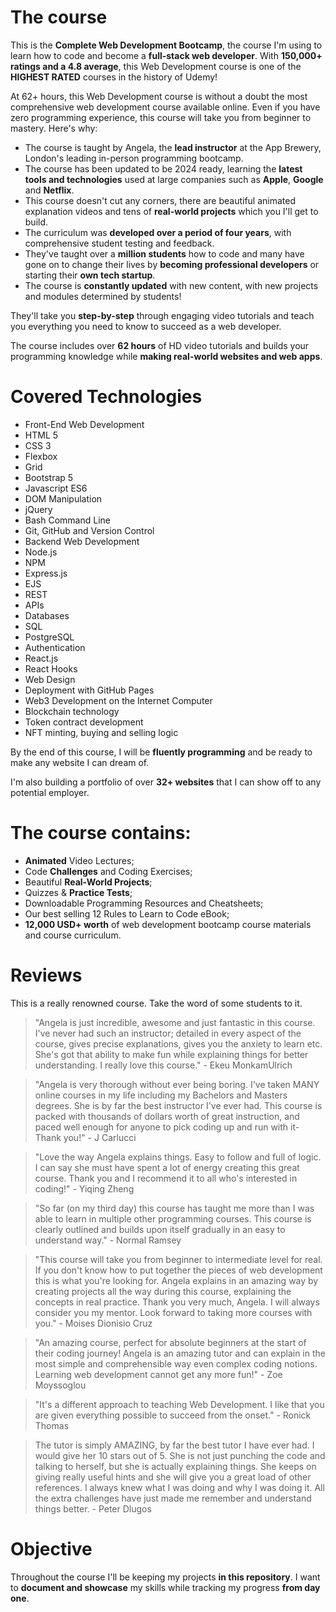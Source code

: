 # The course

This is the **Complete Web Development Bootcamp**, the course I'm using to learn how to code and become a **full-stack web developer**. With **150,000+ ratings and a 4.8 average**, this Web Development course is one of the **HIGHEST RATED** courses in the history of Udemy!

At 62+ hours, this Web Development course is without a doubt the most comprehensive web development course available online. Even if you have zero programming experience, this course will take you from beginner to mastery. Here's why:

- The course is taught by Angela, the **lead instructor** at the App Brewery, London's leading in-person programming bootcamp.
- The course has been updated to be 2024 ready, learning the **latest tools and technologies** used at large companies such as **Apple**, **Google** and **Netflix**.
- This course doesn't cut any corners, there are beautiful animated explanation videos and tens of **real-world projects** which you I'll get to build.
- The curriculum was **developed over a period of four years**, with comprehensive student testing and feedback.
- They've taught over a **million students** how to code and many have gone on to change their lives by **becoming professional developers** or starting their **own tech startup**.
- The course is **constantly updated** with new content, with new projects and modules determined by students!

They'll take you **step-by-step** through engaging video tutorials and teach you everything you need to know to succeed as a web developer.

The course includes over **62 hours** of HD video tutorials and builds your programming knowledge while **making real-world websites and web apps**.

# Covered Technologies
- Front-End Web Development
- HTML 5
- CSS 3
- Flexbox
- Grid
- Bootstrap 5
- Javascript ES6
- DOM Manipulation
- jQuery
- Bash Command Line
- Git, GitHub and Version Control
- Backend Web Development
- Node.js
- NPM
- Express.js
- EJS
- REST
- APIs
- Databases
- SQL
- PostgreSQL
- Authentication
- React.js
- React Hooks
- Web Design
- Deployment with GitHub Pages
- Web3 Development on the Internet Computer
- Blockchain technology
- Token contract development
- NFT minting, buying and selling logic

By the end of this course, I will be **fluently programming** and be ready to make any website I can dream of.

I'm also building a portfolio of over **32+ websites** that I can show off to any potential employer.

# The course contains:

- **Animated** Video Lectures;
- Code **Challenges** and Coding Exercises;
- Beautiful **Real-World Projects**;
- Quizzes & **Practice Tests**;
- Downloadable Programming Resources and Cheatsheets;
- Our best selling 12 Rules to Learn to Code eBook;
- **12,000 USD+ worth** of web development bootcamp course materials and course curriculum.


# Reviews

This is a really renowned course. Take the word of some students to it.

> "Angela is just incredible, awesome and just fantastic in this course. I've never had such an instructor; detailed in every aspect of the course, gives precise explanations, gives you the anxiety to learn etc. She's got that ability to make fun while explaining things for better understanding. I really love this course." - Ekeu MonkamUlrich

> "Angela is very thorough without ever being boring. I've taken MANY online courses in my life including my Bachelors and Masters degrees. She is by far the best instructor I've ever had. This course is packed with thousands of dollars worth of great instruction, and paced well enough for anyone to pick coding up and run with it- Thank you!" - J Carlucci

> "Love the way Angela explains things. Easy to follow and full of logic. I can say she must have spent a lot of energy creating this great course. Thank you and I recommend it to all who's interested in coding!" - Yiqing Zheng

> "So far (on my third day) this course has taught me more than I was able to learn in multiple other programming courses. This course is clearly outlined and builds upon itself gradually in an easy to understand way." - Normal Ramsey

> "This course will take you from beginner to intermediate level for real. If you don't know how to put together the pieces of web development this is what you're looking for. Angela explains in an amazing way by creating projects all the way during this course, explaining the concepts in real practice. Thank you very much, Angela. I will always consider you my mentor. Look forward to taking more courses with you." - Moises Dionisio Cruz

>"An amazing course, perfect for absolute beginners at the start of their coding journey! Angela is an amazing tutor and can explain in the most simple and comprehensible way even complex coding notions. Learning web development cannot get any more fun!" - Zoe Moyssoglou

> "It's a different approach to teaching Web Development. I like that you are given everything possible to succeed from the onset." - Ronick Thomas

> The tutor is simply AMAZING, by far the best tutor I have ever had. I would give her 10 stars out of 5. She is not just punching the code and talking to herself, but she is actually explaining things. She keeps on giving really useful hints and she will give you a great load of other references. I always knew what I was doing and why I was doing it. All the extra challenges have just made me remember and understand things better. - Peter Dlugos

# Objective

Throughout the course I'll be keeping my projects **in this repository**. I want to **document and showcase** my skills while tracking my progress **from day one**.
